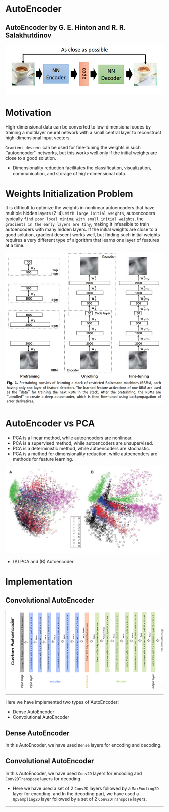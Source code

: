 # AutoEncoder

## AutoEncoder by G. E. Hinton and R. R. Salakhutdinov


![AutoEncoder](images/0101.jpeg)


# Motivation

High-dimensional data can be converted to low-dimensional codes by training a multilayer neural network with a small central layer to reconstruct high-dimensional input vectors. 

`Gradient descent` can be used for fine-tuning the weights in such  ‘‘autoencoder’’ networks, but this works well only if the initial weights are close to a good solution. 

- Dimensionality reduction facilitates the classification, visualization, communication, and storage of high-dimensional data.

# Weights Initialization Problem

It is difficult to optimize the weights in nonlinear autoencoders that have multiple hidden layers (2–4). `With large initial weights`, autoencoders typically `find poor local minima`; `with small initial weights`, the `gradients in the early layers are tiny`, making it infeasible to train autoencoders with many hidden layers. If the initial weights are close to a good solution, gradient descent works well, but finding such initial weights requires a very different type of algorithm that learns one layer of features at a time.

![AutoEncoder](images/0102.jpeg)

# AutoEncoder vs PCA

- PCA is a linear method, while autoencoders are nonlinear.
- PCA is a supervised method, while autoencoders are unsupervised.
- PCA is a deterministic method, while autoencoders are stochastic.
- PCA is a method for dimensionality reduction, while autoencoders are methods for feature learning.

![AutoEncoder vs PCA](images/0103.jpeg)
- (A) PCA and (B) Autoencoder.

# Implementation

## Convolutional AutoEncoder

![Convolutional AutoEncoder](images/0104.jpeg)

---

Here we have implemented two types of AutoEncoder:

- Dense AutoEncoder
- Convolutional AutoEncoder

## Dense AutoEncoder

In this AutoEncoder, we have used `Dense` layers for encoding and decoding. 

## Convolutional AutoEncoder

In this AutoEncoder, we have used `Conv2D` layers for encoding and `Conv2DTranspose` layers for decoding.

- Here we have used a set of 2 `Conv2D` layers followed by a `MaxPooling2D` layer for encoding. and In the decoding part, we have used a `UpSampling2D` layer followed by a set of 2 `Conv2DTranspose` layers.

---